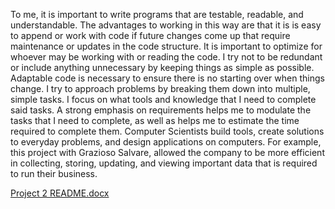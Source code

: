 To me, it is important to write programs that are testable, readable, and understandable. The advantages to working in this way are that it is is easy to append or work with code if future changes come up that require maintenance or updates in the code structure.  It is important to optimize for whoever may be working with or reading the code. I try not to be redundant or include anything unnecessary by keeping things as simple as possible. Adaptable code is necessary to ensure there is no starting over when things change. I try to approach problems by breaking them down into multiple, simple tasks. I focus on what tools and knowledge that I need to complete said tasks. A strong emphasis on requirements helps me to modulate the tasks that I need to complete, as well as helps me to estimate the time required to complete them. Computer Scientists build tools, create solutions to everyday problems, and design applications on computers. For example, this project with Grazioso Salvare, allowed the company to be more efficient in collecting, storing, updating, and viewing important data that is required to run their business.

[Project 2 README.docx](https://github.com/BalickiGabe/CS-340/files/6723351/Project.2.README.docx)
